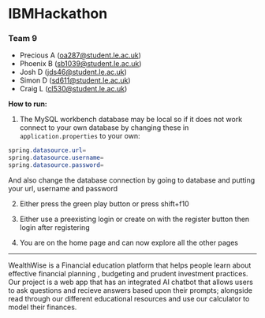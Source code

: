 # IBMHackathon
### Team 9
- Precious A (oa287@student.le.ac.uk)
- Phoenix B (sb1039@student.le.ac.uk)
- Josh D (jds46@student.le.ac.uk)
- Simon D (sd611@student.le.ac.uk)
- Craig L (cl530@student.le.ac.uk)

**How to run:**
1. The MySQL workbench database may be local so if it does not work connect to your own database by changing these in `application.properties` to your own:
```java
spring.datasource.url=
spring.datasource.username=
spring.datasource.password=
``` 
And also change the database connection by going to database and putting your url, username and password

2. Either press the green play button or press shift+f10

3. Either use a preexisting login or create on with the register button then login after registering

4. You are on the home page and can now explore all the other pages

---

WealthWise is a Financial education platform that helps people learn about effective financial planning , budgeting and prudent investment practices. Our project is a web app that has an integrated AI chatbot that allows users to ask questions and recieve answers based upon their prompts; alongside read through our different educational resources and use our calculator to model their finances.
